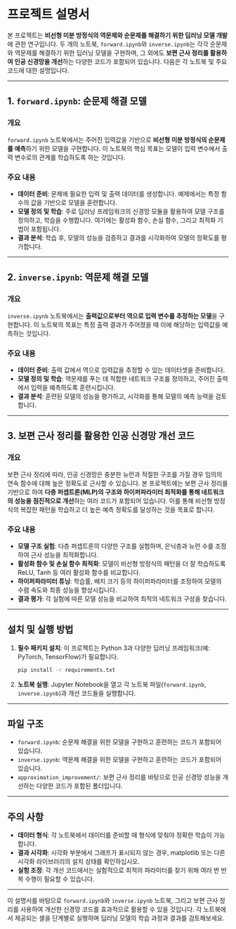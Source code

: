 # 프로젝트 설명서

본 프로젝트는 **비선형 미분 방정식의 역문제와 순문제를 해결하기 위한 딥러닝 모델 개발**에 관한 연구입니다. 두 개의 노트북, `forward.ipynb`와 `inverse.ipynb`는 각각 순문제와 역문제를 해결하기 위한 딥러닝 모델을 구현하며, 그 외에도 **보편 근사 정리를 활용하여 인공 신경망을 개선**하는 다양한 코드가 포함되어 있습니다. 다음은 각 노트북 및 주요 코드에 대한 설명입니다.

---

## 1. `forward.ipynb`: 순문제 해결 모델

### 개요
`forward.ipynb` 노트북에서는 주어진 입력값을 기반으로 **비선형 미분 방정식의 순문제를 예측**하기 위한 모델을 구현합니다. 이 노트북의 핵심 목표는 모델이 입력 변수에서 출력 변수로의 관계를 학습하도록 하는 것입니다.

### 주요 내용
- **데이터 준비**: 문제에 필요한 입력 및 출력 데이터를 생성합니다. 예제에서는 특정 함수의 값을 기반으로 모델을 훈련합니다.
- **모델 정의 및 학습**: 주로 딥러닝 프레임워크의 신경망 모듈을 활용하여 모델 구조를 정의하고, 학습을 수행합니다. 여기에는 활성화 함수, 손실 함수, 그리고 최적화 기법이 포함됩니다.
- **결과 분석**: 학습 후, 모델의 성능을 검증하고 결과를 시각화하여 모델의 정확도를 평가합니다.

---

## 2. `inverse.ipynb`: 역문제 해결 모델

### 개요
`inverse.ipynb` 노트북에서는 **출력값으로부터 역으로 입력 변수를 추정하는 모델**을 구현합니다. 이 노트북의 목표는 특정 출력 결과가 주어졌을 때 이에 해당하는 입력값을 예측하는 것입니다.

### 주요 내용
- **데이터 준비**: 출력 값에서 역으로 입력값을 추정할 수 있는 데이터셋을 준비합니다.
- **모델 정의 및 학습**: 역문제를 푸는 데 적합한 네트워크 구조를 정의하고, 주어진 출력에서 입력을 예측하도록 훈련시킵니다.
- **결과 분석**: 훈련된 모델의 성능을 평가하고, 시각화를 통해 모델의 예측 능력을 검토합니다.

---

## 3. 보편 근사 정리를 활용한 인공 신경망 개선 코드

### 개요
보편 근사 정리에 따라, 인공 신경망은 충분한 뉴런과 적절한 구조를 가질 경우 임의의 연속 함수에 대해 높은 정확도로 근사할 수 있습니다. 본 프로젝트에는 보편 근사 정리를 기반으로 하여 **다층 퍼셉트론(MLP)의 구조와 하이퍼파라미터 최적화를 통해 네트워크의 성능을 점진적으로 개선**하는 여러 코드가 포함되어 있습니다. 이를 통해 비선형 방정식의 복잡한 패턴을 학습하고 더 높은 예측 정확도를 달성하는 것을 목표로 합니다.

### 주요 내용
- **모델 구조 실험**: 다층 퍼셉트론의 다양한 구조를 실험하며, 은닉층과 뉴런 수를 조정하여 근사 성능을 최적화합니다.
- **활성화 함수 및 손실 함수 최적화**: 모델이 비선형 방정식의 패턴을 더 잘 학습하도록 ReLU, Tanh 등 여러 활성화 함수를 비교합니다.
- **하이퍼파라미터 튜닝**: 학습률, 배치 크기 등의 하이퍼파라미터를 조정하여 모델의 수렴 속도와 최종 성능을 향상시킵니다.
- **결과 평가**: 각 실험에 따른 모델 성능을 비교하여 최적의 네트워크 구성을 찾습니다.

---

## 설치 및 실행 방법

1. **필수 패키지 설치**: 이 프로젝트는 Python 3과 다양한 딥러닝 프레임워크(예: PyTorch, TensorFlow)가 필요합니다.
    ```bash
    pip install -r requirements.txt
    ```

2. **노트북 실행**: Jupyter Notebook을 열고 각 노트북 파일(`forward.ipynb`, `inverse.ipynb`)과 개선 코드들을 실행합니다.

---

## 파일 구조

- `forward.ipynb`: 순문제 해결을 위한 모델을 구현하고 훈련하는 코드가 포함되어 있습니다.
- `inverse.ipynb`: 역문제 해결을 위한 모델을 구현하고 훈련하는 코드가 포함되어 있습니다.
- `approximation_improvement/`: 보편 근사 정리를 바탕으로 인공 신경망 성능을 개선하는 다양한 코드가 포함된 폴더입니다.

---

## 주의 사항
- **데이터 형식**: 각 노트북에서 데이터를 준비할 때 형식에 맞춰야 정확한 학습이 가능합니다.
- **결과 시각화**: 시각화 부분에서 그래프가 표시되지 않는 경우, matplotlib 또는 다른 시각화 라이브러리의 설치 상태를 확인하십시오.
- **실험 조정**: 각 개선 코드에서는 실험적으로 최적의 파라미터를 찾기 위해 여러 번 반복 수행이 필요할 수 있습니다.

---

이 설명서를 바탕으로 `forward.ipynb`와 `inverse.ipynb` 노트북, 그리고 보편 근사 정리를 사용하여 개선한 신경망 코드를 효과적으로 활용할 수 있을 것입니다. 각 노트북에서 제공되는 셀을 단계별로 실행하며 딥러닝 모델의 학습 과정과 결과를 검토해보세요.
